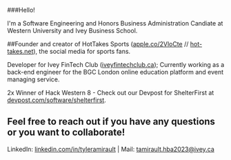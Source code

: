###Hello!

I'm a Software Engineering and Honors Business Administration Candiate at Western University and Ivey Business School.

##Founder and creator of HotTakes Sports ([apple.co/2VloCte](http://apple.co/2VloCte) // [hot-takes.net](http://hot-takes.net)), the social media for sports fans.

Developer for Ivey FinTech Club ([iveyfintechclub.ca](http://iveyfintechclub.ca/index.html));
Currently working as a back-end engineer for the BGC London online education platform and event managing service.

2x Winner of Hack Western 8 - Check out our Devpost for ShelterFirst at [devpost.com/software/shelterfirst](https://devpost.com/software/shelterfirst).

## Feel free to reach out if you have any questions or you want to collaborate!

LinkedIn: [linkedin.com/in/tyleramirault](http://linkedin.com/in/tyleramirault) |
Mail: tamirault.hba2023@ivey.ca
